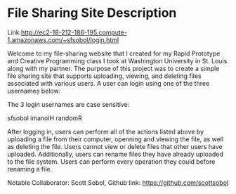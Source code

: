 # File Sharing Site Description

Link:http://ec2-18-212-186-195.compute-1.amazonaws.com/~sfsobol/login.html

Welcome to my file-sharing website that I created for my Rapid Prototype and Creative Programming class I took at Washington University in St. Louis along with my partner.  The purpose of this project was to create a simple file sharing site that supports uploading, viewing, and deleting files associated with various users.  A user can login using one of the three usernames below:

The 3 login usernames are case sensitive:

sfsobol
imanolH
randomR

After logging in, users can perform all of the actions listed above by uploading a file from their computer, openning and viewing the file, as well as deleting the file.  Users cannot view or delete files that other users have uploaded.  Additionally, users can rename files they have already uploaded to the file system.  Users can perform every operation they could before renaming a file.

Notable Collaborator: Scott Sobol, Github link: https://github.com/scottsobol
